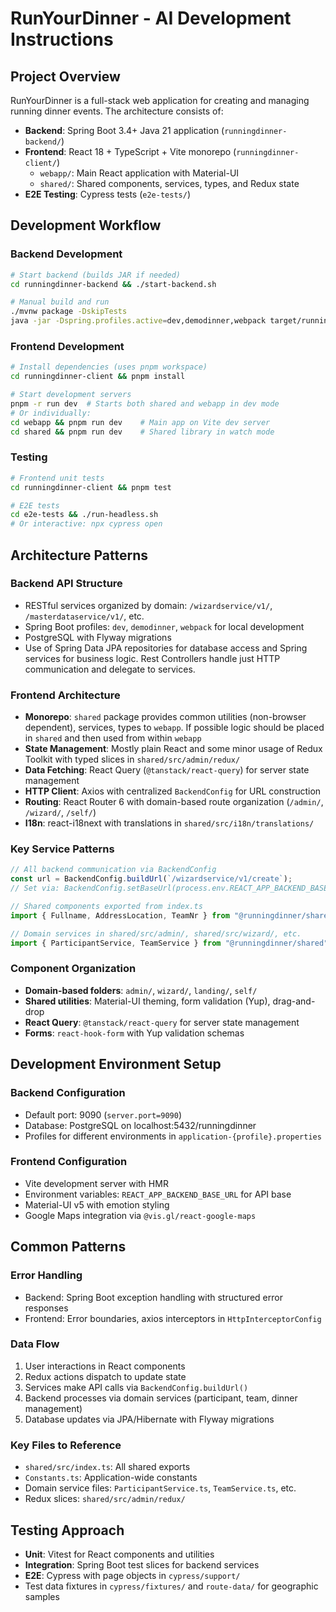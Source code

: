 # RunYourDinner - AI Development Instructions

## Project Overview

RunYourDinner is a full-stack web application for creating and managing running dinner events. The architecture consists of:

- **Backend**: Spring Boot 3.4+ Java 21 application (`runningdinner-backend/`)
- **Frontend**: React 18 + TypeScript + Vite monorepo (`runningdinner-client/`)
  - `webapp/`: Main React application with Material-UI
  - `shared/`: Shared components, services, types, and Redux state
- **E2E Testing**: Cypress tests (`e2e-tests/`)

## Development Workflow

### Backend Development

```bash
# Start backend (builds JAR if needed)
cd runningdinner-backend && ./start-backend.sh

# Manual build and run
./mvnw package -DskipTests
java -jar -Dspring.profiles.active=dev,demodinner,webpack target/runningdinner-2.0.0.jar
```

### Frontend Development

```bash
# Install dependencies (uses pnpm workspace)
cd runningdinner-client && pnpm install

# Start development servers
pnpm -r run dev  # Starts both shared and webapp in dev mode
# Or individually:
cd webapp && pnpm run dev    # Main app on Vite dev server
cd shared && pnpm run dev    # Shared library in watch mode
```

### Testing

```bash
# Frontend unit tests
cd runningdinner-client && pnpm test

# E2E tests
cd e2e-tests && ./run-headless.sh
# Or interactive: npx cypress open
```

## Architecture Patterns

### Backend API Structure

- RESTful services organized by domain: `/wizardservice/v1/`, `/masterdataservice/v1/`, etc.
- Spring Boot profiles: `dev`, `demodinner`, `webpack` for local development
- PostgreSQL with Flyway migrations
- Use of Spring Data JPA repositories for database access and Spring services for business logic. Rest Controllers handle just HTTP communication and delegate to services.

### Frontend Architecture

- **Monorepo**: `shared` package provides common utilities (non-browser dependent), services, types to `webapp`. If possible logic should be placed in `shared` and then used from within `webapp`
- **State Management**: Mostly plain React and some minor usage of Redux Toolkit with typed slices in `shared/src/admin/redux/`
- **Data Fetching**: React Query (`@tanstack/react-query`) for server state management
- **HTTP Client**: Axios with centralized `BackendConfig` for URL construction
- **Routing**: React Router 6 with domain-based route organization (`/admin/`, `/wizard/`, `/self/`)
- **I18n**: react-i18next with translations in `shared/src/i18n/translations/`

### Key Service Patterns

```typescript
// All backend communication via BackendConfig
const url = BackendConfig.buildUrl(`/wizardservice/v1/create`);
// Set via: BackendConfig.setBaseUrl(process.env.REACT_APP_BACKEND_BASE_URL);

// Shared components exported from index.ts
import { Fullname, AddressLocation, TeamNr } from "@runningdinner/shared";

// Domain services in shared/src/admin/, shared/src/wizard/, etc.
import { ParticipantService, TeamService } from "@runningdinner/shared";
```

### Component Organization

- **Domain-based folders**: `admin/`, `wizard/`, `landing/`, `self/`
- **Shared utilities**: Material-UI theming, form validation (Yup), drag-and-drop
- **React Query**: `@tanstack/react-query` for server state management
- **Forms**: `react-hook-form` with Yup validation schemas

## Development Environment Setup

### Backend Configuration

- Default port: 9090 (`server.port=9090`)
- Database: PostgreSQL on localhost:5432/runningdinner
- Profiles for different environments in `application-{profile}.properties`

### Frontend Configuration

- Vite development server with HMR
- Environment variables: `REACT_APP_BACKEND_BASE_URL` for API base
- Material-UI v5 with emotion styling
- Google Maps integration via `@vis.gl/react-google-maps`

## Common Patterns

### Error Handling

- Backend: Spring Boot exception handling with structured error responses
- Frontend: Error boundaries, axios interceptors in `HttpInterceptorConfig`

### Data Flow

1. User interactions in React components
2. Redux actions dispatch to update state
3. Services make API calls via `BackendConfig.buildUrl()`
4. Backend processes via domain services (participant, team, dinner management)
5. Database updates via JPA/Hibernate with Flyway migrations

### Key Files to Reference

- `shared/src/index.ts`: All shared exports
- `Constants.ts`: Application-wide constants
- Domain service files: `ParticipantService.ts`, `TeamService.ts`, etc.
- Redux slices: `shared/src/admin/redux/`

## Testing Approach

- **Unit**: Vitest for React components and utilities
- **Integration**: Spring Boot test slices for backend services
- **E2E**: Cypress with page objects in `cypress/support/`
- Test data fixtures in `cypress/fixtures/` and `route-data/` for geographic samples
